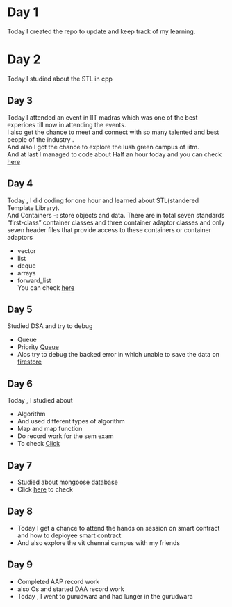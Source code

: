 # Day 1
Today I created the repo to update and keep track of my learning.<br>
# Day 2
Today I studied about the STL in cpp 
## Day 3
 Today I attended an event in IIT madras which was one of the best experices till now in attending the events.<br>
 I also get the chance to meet and connect with so many talented and best people of the industry .<br>
 And also I got the chance to explore the lush green campus of iitm.<br>
 And at last I managed to code about Half an hour today and you can check [here](https://github.com/Anshojha/DataStructure_And_Algorithm/commit/a466227b1623149178c9a7db21a960d9383d0ba9)

 ## Day 4
 Today , I did coding for one hour and learned about STL(standered Template Library).<br>
 And Containers -: store objects and data. There are in total seven standards “first-class” container classes and three container adaptor classes and only seven header files that provide access to these containers or container adaptors <br>
- vector<br>
- list<br>
- deque<br>
- arrays<br>
- forward_list<br>
You can check [here](https://github.com/Anshojha/DataStructure_And_Algorithm/commit/a0510091208e3e336851e78f63c4fd85164e2507)<br>

## Day 5
Studied DSA and try to debug
- Queue
- Priority [Queue](https://github.com/Anshojha/DataStructure_And_Algorithm/commit/5d194014d005528e459f465cb5c2b33b2f485625)
- Alos try to debug the backed error in which unable to save the data on [firestore](https://github.com/Anshojha/React_Js/commit/1016e61fddbde7d7224ed33feb9b659e864fe561)

## Day 6
Today , I studied about <br>
- Algorithm <br>
- And used different types of algorithm <br>
- Map and map function <br>
- Do record work for the sem exam <br>
- To check [Click](https://github.com/Anshojha/DataStructure_And_Algorithm/commit/84c9f2fe9324601934625032b9fbca4b0779a9e5)

## Day 7
- Studied about mongoose database 
- Click [here](https://github.com/Anshojha/MongoDb/commit/47db2cbb1489a5252076e546f06e83269836929f) to check

## Day 8
- Today I get a chance to attend the hands on session on smart contract and how to deployee smart contract
- And also explore the vit chennai campus with my friends <br>

## Day 9
- Completed AAP record work
- also Os and started DAA record work
- Today , I went to gurudwara and had lunger in the gurudwara 
